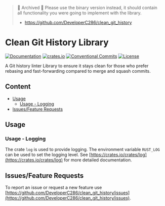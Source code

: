 > 🚧 Archived 🚧
> Please use the binary version instead, it should contain all functionality you were going to implement with the library.
> * https://github.com/DeveloperC286/clean_git_history

# Clean Git History Library
[![Documentation](https://docs.rs/clean_git_history_lib/badge.svg)](https://docs.rs/clean_git_history_lib)
[![crates.io](https://img.shields.io/crates/v/clean_git_history_lib)](https://crates.io/crates/clean_git_history_lib)
[![Conventional Commits](https://img.shields.io/badge/Conventional%20Commits-1.0.0-yellow.svg)](https://conventionalcommits.org)
[![License](https://img.shields.io/badge/License-AGPLv3-blue.svg)](https://www.gnu.org/licenses/agpl-3.0)


A Git history linter Library to ensure it stays clean for those who prefer rebasing and fast-forwarding compared to merge and squash commits.


## Content
 * [Usage](#usage)
   + [Usage - Logging](#usage-logging)
 * [Issues/Feature Requests](#issuesfeature-requests)


## Usage


### Usage - Logging
The crate `log` is used to provide logging.
The environment variable `RUST_LOG` can be used to set the logging level.
See [https://crates.io/crates/log](https://crates.io/crates/log) for more detailed documentation.


## Issues/Feature Requests
To report an issue or request a new feature use [https://github.com/DeveloperC286/clean_git_history/issues](https://github.com/DeveloperC286/clean_git_history/issues).
